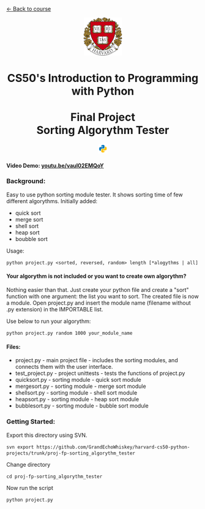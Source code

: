 [<- Back to course](../README.md)

<p align="center"><a href="https://cs50.harvard.edu/python/2022/">
  <img src="https://github.com/GrandEchoWhiskey/grandechowhiskey/blob/main/icons/course/harvard100.png" /><br>
</a></p>
<h1 align="center">CS50's Introduction to Programming with Python<br><br>Final Project<br>Sorting Algorythm Tester</h1>

<p align="center"><a href="#">
  <img src="https://github.com/GrandEchoWhiskey/grandechowhiskey/blob/main/icons/programming/python.png" />
</a></p>

#### Video Demo:  [youtu.be/vaul02EMQoY](https://youtu.be/vaul02EMQoY)

### Background:

Easy to use python sorting module tester. It shows sorting time of few different algorythms.
Initially added:
- quick sort
- merge sort
- shell sort
- heap sort
- boubble sort

Usage:
```
python project.py <sorted, reversed, random> length [*alogythms | all]
```

#### Your algorythm is not included or you want to create own algorythm?
Nothing easier than that. Just create your python file and create a "sort" function with one argument: the list you want to sort. 
The created file is now a module. Open project.py and insert the module name (filename without .py extension) in the IMPORTABLE list.

Use below to run your algorythm:
```
python project.py random 1000 your_module_name
```

#### Files:
- project.py - main project file - includes the sorting modules, and connects them with the user interface.
- test_project.py - project unittests - tests the functions of project.py
- quicksort.py - sorting module - quick sort module
- mergesort.py - sorting module - merge sort module
- shellsort.py - sorting module - shell sort module
- heapsort.py - sorting module - heap sort module
- bubblesort.py - sorting module - bubble sort module


### Getting Started:
Export this directory using SVN.
```
svn export https://github.com/GrandEchoWhiskey/harvard-cs50-python-projects/trunk/proj-fp-sorting_algorythm_tester
```
Change directory
```
cd proj-fp-sorting_algorythm_tester
```
Now run the script
```
python project.py
```
